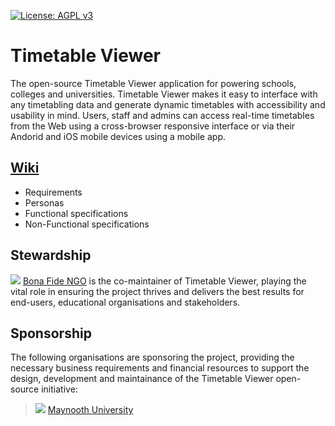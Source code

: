[![License: AGPL v3](https://img.shields.io/badge/License-AGPL%20v3-blue.svg)](https://www.gnu.org/licenses/agpl-3.0)

# Timetable Viewer
The open-source Timetable Viewer application for powering schools, colleges and universities. Timetable Viewer makes it easy to interface with any timetabling data and generate dynamic timetables with accessibility and usability in mind. Users, staff and admins can access real-time timetables from the Web using a cross-browser responsive interface or via their Andorid and iOS mobile devices using a mobile app.

## [Wiki](https://github.com/bonafide-ngo/timetable-viewer/wiki)
- Requirements
- Personas
- Functional specifications
- Non-Functional specifications

## Stewardship
![](https://bonafide.ngo/img/favicon/favicon-32x32.png) [Bona Fide NGO](https://bonafide.ngo) is the co-maintainer of Timetable Viewer, playing the vital role in ensuring the project thrives and delivers the best results for end-users, educational organisations and stakeholders.

## Sponsorship
The following organisations are sponsoring the project, providing the necessary business requirements and financial resources to support the design, development and maintainance of the Timetable Viewer open-source initiative:
> ![](https://www.maynoothuniversity.ie/sites/default/files/favicon.ico) [Maynooth University](https://mu.ie)
